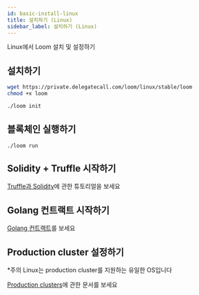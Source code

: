 ```yaml
---
id: basic-install-linux
title: 설치하기 (Linux)
sidebar_label: 설치하기 (Linux)
---
```

Linux에서 Loom 설치 및 설정하기

## 설치하기

```bash
wget https://private.delegatecall.com/loom/linux/stable/loom
chmod +x loom

./loom init
```

## 블록체인 실행하기

    ./loom run
    

## Solidity + Truffle 시작하기

[Truffle과 Solidity](truffle-deploy.html)에 관한 튜토리얼을 보세요

## Golang 컨트랙트 시작하기

[Golang 컨트랙트](prereqs.html)를 보세요

## Production cluster 설정하기

*주의 Linux는 production cluster를 지원하는 유일한 OS입니다

[Production clusters](multi-node-deployment.html)에 관한 문서를 보세요